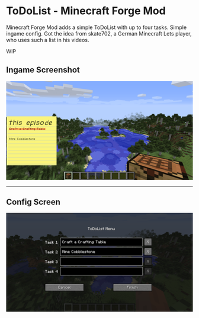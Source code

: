 # ToDoList - Minecraft Forge Mod
Minecraft Forge Mod adds a simple ToDoList with up to four tasks. Simple ingame config.
Got the idea from skate702, a German Minecraft Lets player, who uses such a list in his videos.

WIP

## Ingame Screenshot
![alt text](2018-03-21_19.08.23.png "config Screen")

---

## Config Screen
![alt text](2018-03-21_19.07.40.png "config Screen")


